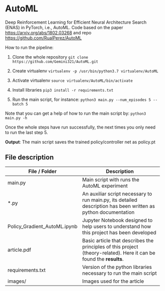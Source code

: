 # AutoML
Deep Reinforcement Learning for Efficient Neural Architecture Search (ENAS) in PyTorch, i.e., AutoML. Code based on the paper https://arxiv.org/abs/1802.03268 and repo https://github.com/RualPerez/AutoML

How to run the pipeline:

1) Clone the whole repository
```git clone https://github.com/Gemini321/AutoML.git```

2) Create virtualenv
```virtualenv -p /usr/bin/python3.7 virtualenv/AutoML```

3) Activate virtualenv
```source virtualenv/AutoML/bin/activate```

4) Install libraries
```pip3 install -r requirements.txt```

5) Run the main script, for instance:
```python3 main.py --num_episodes 5 --batch 5```

Note that you can get a help of how to run the main script by:
```python3 main.py -h```

Once the whole steps have run successfully, the next times you only need to run the last step 5. 

**Output**: The main script saves the trained policy/controller net as policy.pt

## File description

| File / Folder | Description |
| ----------- | ----------- |
| main.py | Main script with runs the AutoML experiment |
| *.py | An auxiliar script necessary to run main.py, its detailed description has been written as python documentation  |
| Policy_Gradient_AutoML.ipynb | Jupyter Notebook designed to help users to understand how this project has been developed |
| article.pdf | Basic article that describes the principles of this project (theory-related). Here it can be found the **results**. |
| requirements.txt | Version of the python libraries necessary to run the main script  |
| images/ | Images used for the article |




